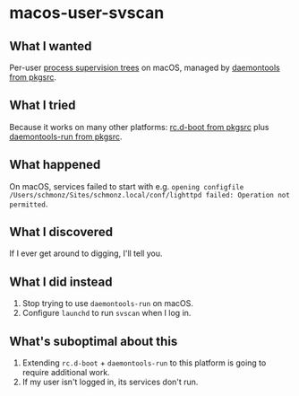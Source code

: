 # macos-user-svscan

## What I wanted

Per-user [process supervision trees](https://cr.yp.to/daemontools/svscan.html) on macOS, managed by [daemontools from pkgsrc](https://github.com/schmonz/pkgsrc-daemontools).

## What I tried

Because it works on many other platforms: [rc.d-boot from pkgsrc](https://github.com/schmonz/pkgsrc-rc.d-boot) plus [daemontools-run from pkgsrc](https://github.com/schmonz/pkgsrc-daemontools-run).

## What happened

On macOS, services failed to start with e.g. `opening configfile /Users/schmonz/Sites/schmonz.local/conf/lighttpd failed: Operation not permitted`.

## What I discovered

If I ever get around to digging, I'll tell you.

## What I did instead

1. Stop trying to use `daemontools-run` on macOS.
2. Configure `launchd` to run `svscan` when I log in.

## What's suboptimal about this

1. Extending `rc.d-boot` + `daemontools-run` to this platform is going to require additional work.
2. If my user isn't logged in, its services don't run.
